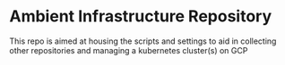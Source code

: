 # Ambient Infrastructure Repository
This repo is aimed at housing the scripts and settings to aid in collecting other repositories and managing a kubernetes cluster(s) on GCP
